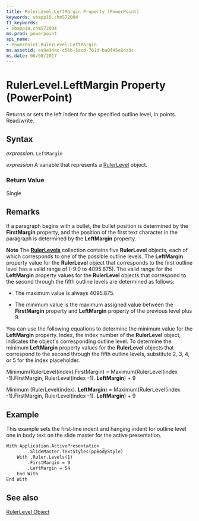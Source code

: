 ```yaml
---
title: RulerLevel.LeftMargin Property (PowerPoint)
keywords: vbapp10.chm572004
f1_keywords:
- vbapp10.chm572004
ms.prod: powerpoint
api_name:
- PowerPoint.RulerLevel.LeftMargin
ms.assetid: ea9e94ac-c56b-5acd-761d-ba0f45e8da3c
ms.date: 06/08/2017
---
```



# RulerLevel.LeftMargin Property (PowerPoint)

Returns or sets the left indent for the specified outline level, in points. Read/write.


## Syntax

 _expression_. `LeftMargin`

 _expression_ A variable that represents a [RulerLevel](./PowerPoint.RulerLevel.md) object.


### Return Value

Single


## Remarks

If a paragraph begins with a bullet, the bullet position is determined by the  **FirstMargin** property, and the position of the first text character in the paragraph is determined by the **LeftMargin** property.


 **Note**  The  **[RulerLevels](PowerPoint.RulerLevels.md)** collection contains five **RulerLevel** objects, each of which corresponds to one of the possible outline levels. The **LeftMargin** property value for the **RulerLevel** object that corresponds to the first outline level has a valid range of (-9.0 to 4095.875). The valid range for the **LeftMargin** property values for the **RulerLevel** objects that correspond to the second through the fifth outline levels are determined as follows:


- The maximum value is always 4095.875.
    
- The minimum value is the maximum assigned value between the  **FirstMargin** property and **LeftMargin** property of the previous level plus 9.
    
You can use the following equations to determine the minimum value for the  **LeftMargin** property. Index, the index number of the **RulerLevel** object, indicates the object's corresponding outline level. To determine the minimum **LeftMargin** property values for the **RulerLevel** objects that correspond to the second through the fifth outline levels, substitute 2, 3, 4, or 5 for the index placeholder.

Minimum(RulerLevel(index).FirstMargin) = Maximum(RulerLevel(index -1).FirstMargin, RulerLevel(index -1). **LeftMargin**) + 9

Minimum (RulerLevel(index). **LeftMargin**) = Maximum(RulerLevel(index -1).FirstMargin, RulerLevel(index -1). **LeftMargin**) + 9


## Example

This example sets the first-line indent and hanging indent for outline level one in body text on the slide master for the active presentation.


```vb
With Application.ActivePresentation _
        .SlideMaster.TextStyles(ppBodyStyle)
    With .Ruler.Levels(1)
        .FirstMargin = 9
        .LeftMargin = 54
    End With
End With
```


## See also


[RulerLevel Object](PowerPoint.RulerLevel.md)

